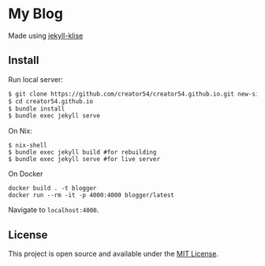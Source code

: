 # My Blog

Made using <a href="https://github.com/piharpi/jekyll-klise" target="_blank"
rel="noopener">jekyll-klise</a>

## Install

Run local server:

```bash
$ git clone https://github.com/creator54/creator54.github.io.git new-site
$ cd creator54.github.io
$ bundle install
$ bundle exec jekyll serve
```

On Nix:

```
$ nix-shell
$ bundle exec jekyll build #for rebuilding
$ bundle exec jekyll serve #for live server
```

On Docker

```
docker build . -t blogger
docker run --rm -it -p 4000:4000 blogger/latest
```

Navigate to `localhost:4000`.

## License

This project is open source and available under the [MIT License](LICENSE).

